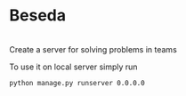 # Beseda

<br>Create a server for solving problems in teams

To use it on local server simply run 

<code>python manage.py runserver 0.0.0.0</code>
